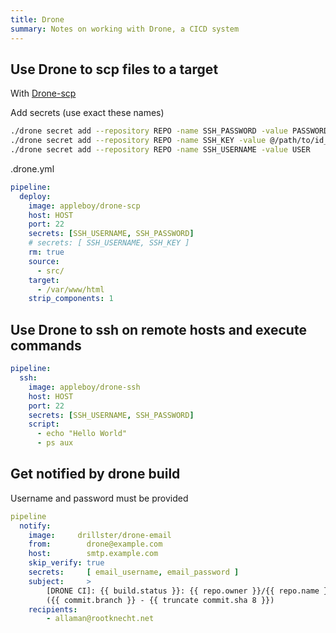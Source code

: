 ```yaml
---
title: Drone
summary: Notes on working with Drone, a CICD system
---
```


## Use Drone to scp files to a target

With [Drone-scp](http://plugins.drone.io/appleboy/drone-scp/)

Add secrets (use exact these names)

```bash
./drone secret add --repository REPO -name SSH_PASSWORD -value PASSWORD
./drone secret add --repository REPO -name SSH_KEY -value @/path/to/id_rsa
./drone secret add --repository REPO -name SSH_USERNAME -value USER
```

.drone.yml

```yaml
pipeline:
  deploy:
    image: appleboy/drone-scp
    host: HOST
    port: 22
    secrets: [SSH_USERNAME, SSH_PASSWORD]
    # secrets: [ SSH_USERNAME, SSH_KEY ]
    rm: true
    source:
      - src/
    target:
      - /var/www/html
    strip_components: 1
```

## Use Drone to ssh on remote hosts and execute commands

```yaml
pipeline:
  ssh:
    image: appleboy/drone-ssh
    host: HOST
    port: 22
    secrets: [SSH_USERNAME, SSH_PASSWORD]
    script:
      - echo "Hello World"
      - ps aux
```

## Get notified by drone build

Username and password must be provided

```yaml
pipeline
  notify:
    image:     drillster/drone-email
    from:        drone@example.com
    host:        smtp.example.com
    skip_verify: true
    secrets:     [ email_username, email_password ]
    subject:     >
        [DRONE CI]: {{ build.status }}: {{ repo.owner }}/{{ repo.name }}
        ({{ commit.branch }} - {{ truncate commit.sha 8 }})
    recipients:
        - allaman@rootknecht.net
```
